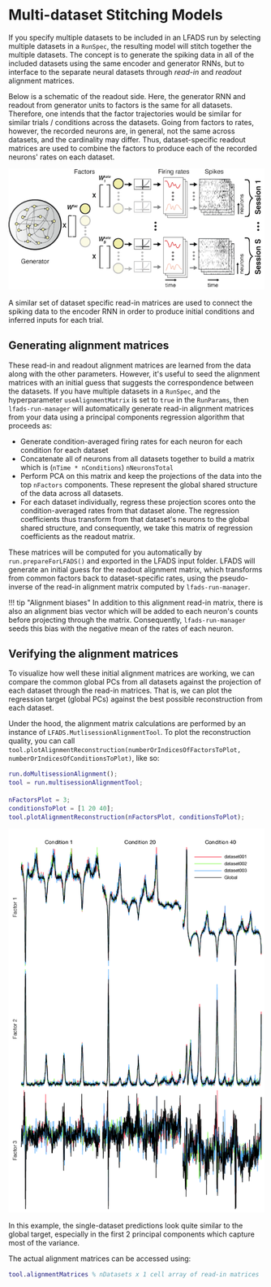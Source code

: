 # Multi-dataset Stitching Models

If you specify multiple datasets to be included in an LFADS run by selecting multiple datasets in a `RunSpec`, the resulting model will stitch together the multiple datasets. The concept is to generate the spiking data in all of the included datasets using the same encoder and generator RNNs, but to interface to the separate neural datasets through _read-in_ and _readout_ alignment matrices.

Below is a schematic of the readout side. Here, the generator RNN and readout from generator units to factors is the same for all datasets. Therefore, one intends that the factor trajectories would be similar for similar trials / conditions across the datasets. Going from factors to rates, however, the recorded neurons are, in general, not the same across datasets, and the cardinality may differ. Thus, dataset-specific readout matrices are used to combine the factors to produce each of the recorded neurons' rates on each dataset.

![Multi-session stitching schematic](images/stitching_schematic.png)

A similar set of dataset specific read-in matrices are used to connect the spiking data to the encoder RNN in order to produce initial conditions and inferred inputs for each trial.

## Generating alignment matrices

These read-in and readout alignment matrices are learned from the data along with the other parameters. However, it's useful to seed the alignment matrices with an initial guess that suggests the correspondence between the datasets. If you have multiple datasets in a `RunSpec`, and the hyperparameter `useAlignmentMatrix` is set to `true` in the `RunParams`, then `lfads-run-manager` will automatically generate read-in alignment matrices from your data using a principal components regression algorithm that proceeds as:

* Generate condition-averaged firing rates for each neuron for each condition for each dataset
* Concatenate all of neurons from all datasets together to build a matrix which is (`nTime * nConditions`) `nNeuronsTotal`
* Perform PCA on this matrix and keep the projections of the data into the top `nFactors` components. These represent the global shared structure of the data across all datasets.
* For each dataset individually, regress these projection scores onto the condition-averaged rates from that dataset alone. The regression coefficients thus transform from that dataset's neurons to the global shared structure, and consequently, we take this matrix of regression coefficients as the readout matrix.

These matrices will be computed for you automatically by `run.prepareForLFADS()` and exported in the LFADS input folder. LFADS will generate an initial guess for the readout alignment matrix, which transforms from common factors back to dataset-specific rates, using the pseudo-inverse of the read-in alignment matrix computed by `lfads-run-manager`.

!!! tip "Alignment biases"
    In addition to this alignment read-in matrix, there is also an alignment bias vector which will be added to each neuron's counts before projecting through the matrix. Consequently, `lfads-run-manager` seeds this bias with the negative mean of the rates of each neuron.


## Verifying the alignment matrices

To visualize how well these initial alignment matrices are working, we can compare the common global PCs from all datasets against the projection of each dataset through the read-in matrices. That is, we can plot the regression target (global PCs) against the best possible reconstruction from each dataset.

Under the hood, the alignment matrix calculations are performed by an instance of `LFADS.MutlisessionAlignmentTool`. To plot the reconstruction quality, you can call `tool.plotAlignmentReconstruction(numberOrIndicesOfFactorsToPlot, numberOrIndicesOfConditionsToPlot)`, like so:

```matlab
run.doMultisessionAlignment();
tool = run.multisessionAlignmentTool;

nFactorsPlot = 3;
conditionsToPlot = [1 20 40];
tool.plotAlignmentReconstruction(nFactorsPlot, conditionsToPlot);
```

![Alignment matrix reconstruction quality](images/alignment_reconstruction.png)

In this example, the single-dataset predictions look quite similar to the global target, especially in the first 2 principal components which capture most of the variance.

The actual alignment matrices can be accessed using:
```matlab
tool.alignmentMatrices % nDatasets x 1 cell array of read-in matrices
```
